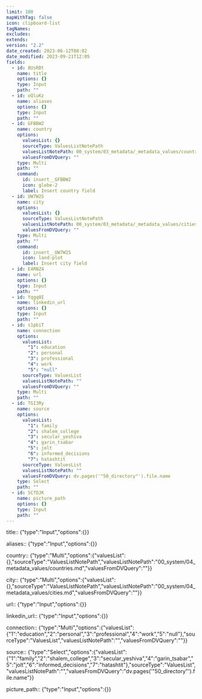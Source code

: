 ```yaml
---
limit: 100
mapWithTag: false
icon: clipboard-list
tagNames:
excludes:
extends:
version: "2.2"
date_created: 2023-06-12T08:02
date_modified: 2023-09-21T12:05
fields:
  - id: 8UsRDt
    name: title
    options: {}
    type: Input
    path: ""
  - id: oQluKz
    name: aliases
    options: {}
    type: Input
    path: ""
  - id: GFBBW2
    name: country
    options:
      valuesList: {}
      sourceType: ValuesListNotePath
      valuesListNotePath: 00_system/03_metadata/_metadata_values/countries.md
      valuesFromDVQuery: ""
    type: Multi
    path: ""
    command:
      id: insert__GFBBW2
      icon: globe-2
      label: Insert country field
  - id: UW7W2S
    name: city
    options:
      valuesList: {}
      sourceType: ValuesListNotePath
      valuesListNotePath: 00_system/03_metadata/_metadata_values/cities.md
      valuesFromDVQuery: ""
    type: Multi
    path: ""
    command:
      id: insert__UW7W2S
      icon: land-plot
      label: Insert city field
  - id: E4RNZ4
    name: url
    options: {}
    type: Input
    path: ""
  - id: Yqgq0I
    name: linkedin_url
    options: {}
    type: Input
    path: ""
  - id: s1pbiT
    name: connection
    options:
      valuesList:
        "1": education
        "2": personal
        "3": professional
        "4": work
        "5": "null"
      sourceType: ValuesList
      valuesListNotePath: ""
      valuesFromDVQuery: ""
    type: Multi
    path: ""
  - id: TGI3Ry
    name: source
    options:
      valuesList:
        "1": family
        "2": shalem_college
        "3": secular_yeshiva
        "4": garin_tsabar
        "5": jolt
        "6": informed_decisions
        "7": hatashtit
      sourceType: ValuesList
      valuesListNotePath: ""
      valuesFromDVQuery: dv.pages('"50_directory"').file.name
    type: Select
    path: ""
  - id: SCfDJK
    name: picture_path
    options: {}
    type: Input
    path: ""
---
```


title:: {"type":"Input","options":{}}

aliases:: {"type":"Input","options":{}}

country:: {"type":"Multi","options":{"valuesList":{},"sourceType":"ValuesListNotePath","valuesListNotePath":"00_system/04_metadata_values/countries.md","valuesFromDVQuery":""}}

city:: {"type":"Multi","options":{"valuesList":{},"sourceType":"ValuesListNotePath","valuesListNotePath":"00_system/04_metadata_values/cities.md","valuesFromDVQuery":""}}

url:: {"type":"Input","options":{}}

linkedin_url:: {"type":"Input","options":{}}

connection:: {"type":"Multi","options":{"valuesList":{"1":"education","2":"personal","3":"professional","4":"work","5":"null"},"sourceType":"ValuesList","valuesListNotePath":"","valuesFromDVQuery":""}}

source:: {"type":"Select","options":{"valuesList":{"1":"family","2":"shalem_college","3":"secular_yeshiva","4":"garin_tsabar","5":"jolt","6":"informed_decisions","7":"hatashtit"},"sourceType":"ValuesList","valuesListNotePath":"","valuesFromDVQuery":"dv.pages('\"50_directory\"').file.name"}}

picture_path:: {"type":"Input","options":{}}
